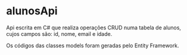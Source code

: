# alunosApi
Api escrita em C# que realiza operações CRUD numa tabela de alunos, cujos campos são: id, nome, email e idade.

Os códigos das classes models foram geradas pelo Entity Framework.
